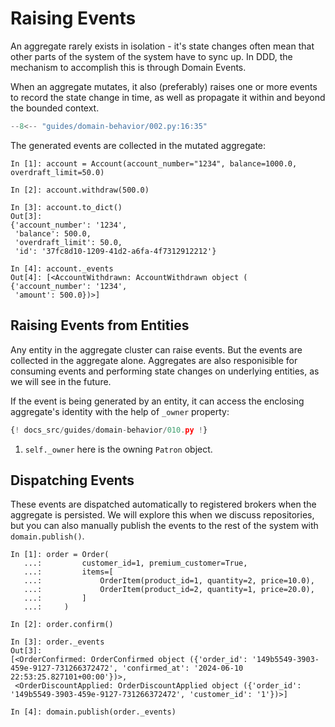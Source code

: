 # Raising Events

An aggregate rarely exists in isolation - it's state changes often mean
that other parts of the system of the system have to sync up. In DDD, the
mechanism to accomplish this is through Domain Events.

When an aggregate mutates, it also (preferably) raises one or more events
to record the state change in time, as well as propagate it within and beyond
the bounded context.

```python hl_lines="15-19"
--8<-- "guides/domain-behavior/002.py:16:35"
```

The generated events are collected in the mutated aggregate:

```shell hl_lines="8 12-15"
In [1]: account = Account(account_number="1234", balance=1000.0, overdraft_limit=50.0)

In [2]: account.withdraw(500.0)

In [3]: account.to_dict()
Out[3]: 
{'account_number': '1234',
 'balance': 500.0,
 'overdraft_limit': 50.0,
 'id': '37fc8d10-1209-41d2-a6fa-4f7312912212'}

In [4]: account._events
Out[4]: [<AccountWithdrawn: AccountWithdrawn object (
{'account_number': '1234',
 'amount': 500.0})>]
```

## Raising Events from Entities

Any entity in the aggregate cluster can raise events. But the events are
collected in the aggregate alone. Aggregates are also responisible for
consuming events and performing state changes on underlying entities, as we
will see in the future.

If the event is being generated by an entity, it can access the enclosing
aggregate's identity with the help of `_owner` property:

```python hl_lines="16 39"
{! docs_src/guides/domain-behavior/010.py !}
```

1. `self._owner` here is the owning `Patron` object.

## Dispatching Events

These events are dispatched automatically to registered brokers when the
aggregate is persisted. We will explore this when we discuss repositories, but
you can also manually publish the events to the rest of the system with
`domain.publish()`.

<!-- FIXME Add link to repositories above -->

```shell hl_lines="11 16"
In [1]: order = Order(
   ...:         customer_id=1, premium_customer=True,
   ...:         items=[
   ...:             OrderItem(product_id=1, quantity=2, price=10.0),
   ...:             OrderItem(product_id=2, quantity=1, price=20.0),
   ...:         ]
   ...:     )

In [2]: order.confirm()

In [3]: order._events
Out[3]: 
[<OrderConfirmed: OrderConfirmed object ({'order_id': '149b5549-3903-459e-9127-731266372472', 'confirmed_at': '2024-06-10 22:53:25.827101+00:00'})>,
 <OrderDiscountApplied: OrderDiscountApplied object ({'order_id': '149b5549-3903-459e-9127-731266372472', 'customer_id': '1'})>]

In [4]: domain.publish(order._events)
```